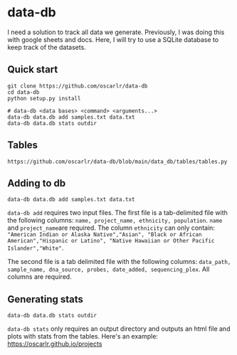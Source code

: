 # data-db
I need a solution to track all data we generate. Previously, I was doing this with google sheets and docs. Here, I will try to use a SQLite database to keep track of the datasets.

## Quick start
```
git clone https://github.com/oscarlr/data-db
cd data-db
python setup.py install

# data-db <data bases> <command> <arguments...>
data-db data.db add samples.txt data.txt
data-db data.db stats outdir
```

## Tables
```
https://github.com/oscarlr/data-db/blob/main/data_db/tables/tables.py
```

## Adding to db
```
data-db data.db add samples.txt data.txt
```
`data-db add` requires two input files. The first file is a tab-delimited file with the following columns: ``` name, project_name, ethnicity, population ```. ```name``` and ```project_name```are required. The column  ```ethnicity``` can only contain: ```"American Indian or Alaska Native","Asian", "Black or African American","Hispanic or Latino", "Native Hawaiian or Other Pacific Islander","White"```. 

The second file is a tab delimited file with the following columns: ```data_path, sample_name, dna_source, probes, date_added, sequencing_plex```. All columns are required. 

## Generating stats
```
data-db data.db stats outdir
```
`data-db stats` only requires an output directory and outputs an html file and plots with stats from the tables. Here's an example: https://oscarlr.github.io/projects
